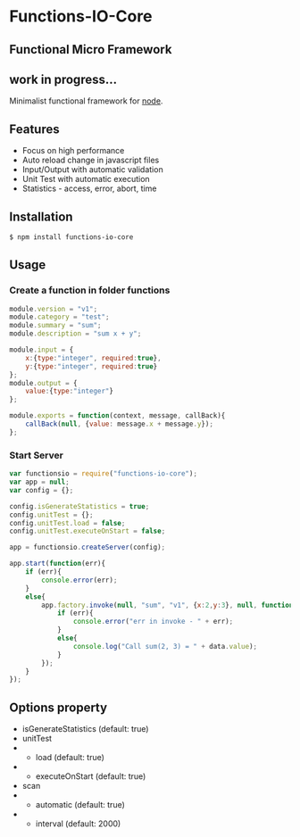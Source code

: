 # Functions-IO-Core
## Functional Micro Framework
## work in progress...
Minimalist functional framework for [node](http://nodejs.org).

## Features
  * Focus on high performance
  * Auto reload change in javascript files
  * Input/Output with automatic validation
  * Unit Test with automatic execution
  * Statistics - access, error, abort, time

## Installation
```bash
$ npm install functions-io-core
```

## Usage
### Create a function in folder functions
```javascript
module.version = "v1";
module.category = "test";
module.summary = "sum";
module.description = "sum x + y";

module.input = {
    x:{type:"integer", required:true},
    y:{type:"integer", required:true}
};
module.output = {
    value:{type:"integer"}
};

module.exports = function(context, message, callBack){
    callBack(null, {value: message.x + message.y});
};
```
### Start Server
```javascript
var functionsio = require("functions-io-core");
var app = null;
var config = {};

config.isGenerateStatistics = true;
config.unitTest = {};
config.unitTest.load = false;
config.unitTest.executeOnStart = false;

app = functionsio.createServer(config);

app.start(function(err){
    if (err){
        console.error(err);
    }
    else{
        app.factory.invoke(null, "sum", "v1", {x:2,y:3}, null, function(err, data){
            if (err){
                console.error("err in invoke - " + err);
            }
            else{
                console.log("Call sum(2, 3) = " + data.value);
            }
        });
    }
});
```

## Options property
* isGenerateStatistics (default: true)
* unitTest
* * load (default: true)
* * executeOnStart (default: true)
* scan
* * automatic (default: true)
* * interval (default: 2000)